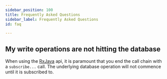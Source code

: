 ```yaml
---
sidebar_position: 100
title: Frequently Asked Questions
sidebar_label: Frequently Asked Questions
id: faq

---
```


## My write operations are not hitting the database

When using the [RxJava](../apis/rxjava/) api, it is paramount that you end the call chain with a `subscribe...`
call. The underlying database operation will not commence until it is subscribed to. 